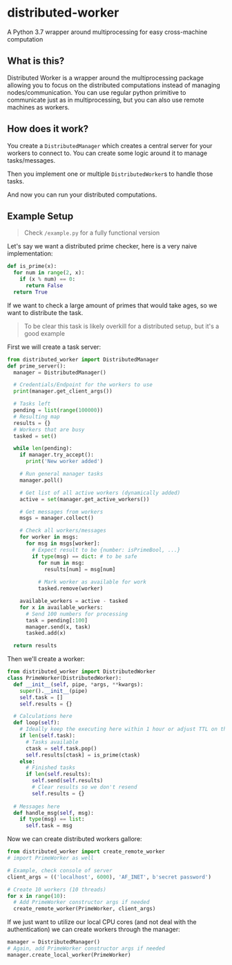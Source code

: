 # distributed-worker
A Python 3.7 wrapper around multiprocessing for easy cross-machine computation

## What is this?
Distributed Worker is a wrapper around the multiprocessing package allowing you to focus on the distributed computations instead of managing nodes/communication.
You can use regular python primitive to communicate just as in multiprocessing, but you can also use remote machines as workers.

## How does it work?
You create a `DistributedManager` which creates a central server for your workers to connect to.
You can create some logic around it to manage tasks/messages.

Then you implement one or multiple `DistributedWorker`s to handle those tasks.

And now you can run your distributed computations.

## Example Setup
> Check `/example.py` for a fully functional version

Let's say we want a distributed prime checker, here is a very naive implementation:
```py
def is_prime(x):
  for num in range(2, x):
    if (x % num) == 0:
      return False
  return True
```

If we want to check a large amount of primes that would take ages, so we want to distribute the task.

> To be clear this task is likely overkill for a distributed setup, but it's a good example

First we will create a task server:

```py
from distributed_worker import DistributedManager
def prime_server():
  manager = DistributedManager()

  # Credentials/Endpoint for the workers to use
  print(manager.get_client_args())

  # Tasks left
  pending = list(range(100000))
  # Resulting map
  results = {}
  # Workers that are busy
  tasked = set()

  while len(pending):
    if manager.try_accept():
      print('New worker added')

    # Run general manager tasks
    manager.poll()

    # Get list of all active workers (dynamically added)
    active = set(manager.get_active_workers())

    # Get messages from workers
    msgs = manager.collect()

    # Check all workers/messages
    for worker in msgs:
      for msg in msgs[worker]:
        # Expect result to be {number: isPrimeBool, ...}
        if type(msg) == dict: # to be safe
          for num in msg:
            results[num] = msg[num]
          
          # Mark worker as available for work
          tasked.remove(worker)

    available_workers = active - tasked
    for x in available_workers:
      # Send 100 numbers for processing
      task = pending[:100]
      manager.send(x, task)
      tasked.add(x)

  return results
```

Then we'll create a worker:

```py
from distributed_worker import DistributedWorker
class PrimeWorker(DistributedWorker):
  def __init__(self, pipe, *args, **kwargs):
    super().__init__(pipe)
    self.task = []
    self.results = {}

  # Calculations here
  def loop(self):
    # Ideally keep the executing here within 1 hour or adjust TTL on the server
    if len(self.task):
      # Tasks available
      ctask = self.task.pop()
      self.results[ctask] = is_prime(ctask)
    else:
      # Finished tasks
      if len(self.results):
        self.send(self.results)
        # Clear results so we don't resend
        self.results = {}
  
  # Messages here
  def handle_msg(self, msg):
    if type(msg) == list:
      self.task = msg
```

Now we can create distributed workers gallore:
```py
from distributed_worker import create_remote_worker
# import PrimeWorker as well

# Example, check console of server
client_args = (('localhost', 6000), 'AF_INET', b'secret password') 

# Create 10 workers (10 threads)
for x in range(10):
  # Add PrimeWorker constructor args if needed
  create_remote_worker(PrimeWorker, client_args)
```

If we just want to utilize our local CPU cores (and not deal with the authentication) we can create workers through the manager:
```py
manager = DistributedManager()
# Again, add PrimeWorker constructor args if needed
manager.create_local_worker(PrimeWorker)
```